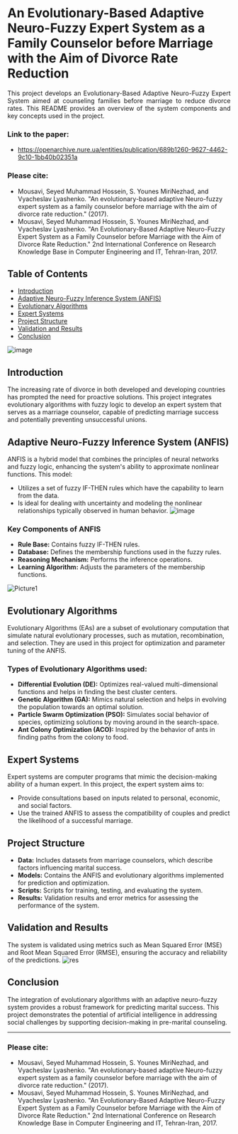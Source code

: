 # An Evolutionary-Based Adaptive Neuro-Fuzzy Expert System as a Family Counselor before Marriage with the Aim of Divorce Rate Reduction

<p align="justify">
This project develops an Evolutionary-Based Adaptive Neuro-Fuzzy Expert System aimed at counseling families before marriage to reduce divorce rates. This README provides an overview of the system components and key concepts used in the project.
</p>


### Link to the paper:
- https://openarchive.nure.ua/entities/publication/689b1260-9627-4462-9c10-1bb40b02351a
### Please cite:
- Mousavi, Seyed Muhammad Hossein, S. Younes MiriNezhad, and Vyacheslav Lyashenko. "An evolutionary-based adaptive Neuro-fuzzy expert system as a family counselor before marriage with the aim of divorce rate reduction." (2017).
- Mousavi, Seyed Muhammad Hossein, S. Younes MiriNezhad, and Vyacheslav Lyashenko. "An Evolutionary-Based Adaptive Neuro-Fuzzy Expert System as a Family Counselor before Marriage with the Aim of Divorce Rate Reduction." 2nd International Conference on Research Knowledge Base in Computer Engineering and IT, Tehran-Iran, 2017.


## Table of Contents
- [Introduction](#introduction)
- [Adaptive Neuro-Fuzzy Inference System (ANFIS)](#adaptive-neuro-fuzzy-inference-system-anfis)
- [Evolutionary Algorithms](#evolutionary-algorithms)
- [Expert Systems](#expert-systems)
- [Project Structure](#project-structure)
- [Validation and Results](#validation-and-results)
- [Conclusion](#conclusion)

![image](https://github.com/user-attachments/assets/d4746794-670f-47c1-a01c-a9e0cb5941f5)


## Introduction
The increasing rate of divorce in both developed and developing countries has prompted the need for proactive solutions. This project integrates evolutionary algorithms with fuzzy logic to develop an expert system that serves as a marriage counselor, capable of predicting marriage success and potentially preventing unsuccessful unions.

## Adaptive Neuro-Fuzzy Inference System (ANFIS)
ANFIS is a hybrid model that combines the principles of neural networks and fuzzy logic, enhancing the system's ability to approximate nonlinear functions. This model:
- Utilizes a set of fuzzy IF-THEN rules which have the capability to learn from the data.
- Is ideal for dealing with uncertainty and modeling the nonlinear relationships typically observed in human behavior.
![image](https://github.com/user-attachments/assets/cb5c9156-af75-4435-bb84-2f523a6e0a11)

### Key Components of ANFIS
- **Rule Base:** Contains fuzzy IF-THEN rules.
- **Database:** Defines the membership functions used in the fuzzy rules.
- **Reasoning Mechanism:** Performs the inference operations.
- **Learning Algorithm:** Adjusts the parameters of the membership functions.

![Picture1](https://github.com/user-attachments/assets/a68816a2-c5b2-41c7-a304-bf4c566aacfa)

## Evolutionary Algorithms
Evolutionary Algorithms (EAs) are a subset of evolutionary computation that simulate natural evolutionary processes, such as mutation, recombination, and selection. They are used in this project for optimization and parameter tuning of the ANFIS.

### Types of Evolutionary Algorithms used:
- **Differential Evolution (DE):** Optimizes real-valued multi-dimensional functions and helps in finding the best cluster centers.
- **Genetic Algorithm (GA):** Mimics natural selection and helps in evolving the population towards an optimal solution.
- **Particle Swarm Optimization (PSO):** Simulates social behavior of species, optimizing solutions by moving around in the search-space.
- **Ant Colony Optimization (ACO):** Inspired by the behavior of ants in finding paths from the colony to food.

## Expert Systems
Expert systems are computer programs that mimic the decision-making ability of a human expert. In this project, the expert system aims to:
- Provide consultations based on inputs related to personal, economic, and social factors.
- Use the trained ANFIS to assess the compatibility of couples and predict the likelihood of a successful marriage.

## Project Structure
- **Data:** Includes datasets from marriage counselors, which describe factors influencing marital success.
- **Models:** Contains the ANFIS and evolutionary algorithms implemented for prediction and optimization.
- **Scripts:** Scripts for training, testing, and evaluating the system.
- **Results:** Validation results and error metrics for assessing the performance of the system.

## Validation and Results
The system is validated using metrics such as Mean Squared Error (MSE) and Root Mean Squared Error (RMSE), ensuring the accuracy and reliability of the predictions.
![res](https://github.com/user-attachments/assets/96b59bd8-796c-4e6c-b747-234cf09293d0)

## Conclusion
The integration of evolutionary algorithms with an adaptive neuro-fuzzy system provides a robust framework for predicting marital success. This project demonstrates the potential of artificial intelligence in addressing social challenges by supporting decision-making in pre-marital counseling.

---
### Please cite:
- Mousavi, Seyed Muhammad Hossein, S. Younes MiriNezhad, and Vyacheslav Lyashenko. "An evolutionary-based adaptive Neuro-fuzzy expert system as a family counselor before marriage with the aim of divorce rate reduction." (2017).
- Mousavi, Seyed Muhammad Hossein, S. Younes MiriNezhad, and Vyacheslav Lyashenko. "An Evolutionary-Based Adaptive Neuro-Fuzzy Expert System as a Family Counselor before Marriage with the Aim of Divorce Rate Reduction." 2nd International Conference on Research Knowledge Base in Computer Engineering and IT, Tehran-Iran, 2017.

